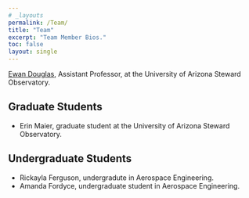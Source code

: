 ```yaml
---
# _layouts
permalink: /Team/
title: "Team"
excerpt: "Team Member Bios."
toc: false
layout: single
---
```


[Ewan Douglas](https://www.as.arizona.edu/people/faculty/ewan-douglas), Assistant Professor, at the University of Arizona Steward Observatory.

## Graduate Students
- Erin Maier, graduate student at the University of Arizona Steward Observatory.

## Undergraduate Students

- Rickayla Ferguson, undergradute in Aerospace Engineering.
- Amanda Fordyce, undergraduate student in Aerospace Engineering.
